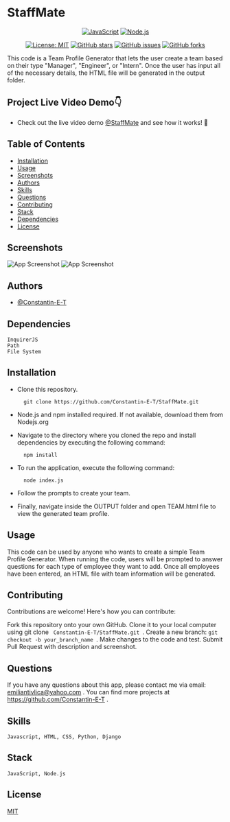 # StaffMate

<div align="center">

[![JavaScript](https://img.shields.io/badge/-JavaScript-yellow?style=flat-square&logo=javascript&logoColor=white)](https://developer.mozilla.org/en-US/docs/Web/JavaScript)
[![Node.js](https://img.shields.io/badge/-Node.js-green?style=flat-square&logo=node.js&logoColor=white)](https://nodejs.org/en/)


[![License: MIT](https://img.shields.io/badge/License-MIT-yellow.svg?color=brightgreen)](https://opensource.org/licenses/MIT)
[![GitHub stars](https://img.shields.io/github/stars/Constantin-E-T/StaffMate.svg?color=blueviolet)](https://github.com/Constantin-E-T/StaffMate/stargazers)
[![GitHub issues](https://img.shields.io/github/issues/Constantin-E-T/StaffMate.svg?color=orange)](https://github.com/Constantin-E-T/StaffMate/issues)
[![GitHub forks](https://img.shields.io/github/forks/Constantin-E-T/StaffMate.svg?color=yellowgreen)](https://github.com/Constantin-E-T/StaffMate/network)

</div>

This code is a Team Profile Generator that lets the user create a team based on their type "Manager", "Engineer", or "Intern". Once the user has input all of the necessary details, the HTML file will be generated in the output folder.

## Project Live Video Demo👇

* Check out the live video demo [@StaffMate](https://drive.google.com/file/d/1R22T2q9FY4P7ZfJRNlem_Jbo8aS7JdEq/view) and see how it works! 🚀

## Table of Contents

* [Installation](#installation)
* [Usage](#usage)
* [Screenshots](#screenshots)
* [Authors](#authors)
* [Skills](#skills)
* [Questions](#questions)
* [Contributing](#contributing)
* [Stack](#stack)
* [Dependencies](#dependencies)
* [License](#license)


## Screenshots

![App Screenshot](./assets/images/StaffMate.png)
![App Screenshot](./assets/images/StaffMate.png)

## Authors

* [@Constantin-E-T](https://github.com/Constantin-E-T/)

## Dependencies

    InquirerJS
    Path
    File System

## Installation

* Clone this repository.

        git clone https://github.com/Constantin-E-T/StaffMate.git

* Node.js and npm installed required. If not available, download them from Nodejs.org

* Navigate to the directory where you cloned the repo and install dependencies by executing the following command:

        npm install
* To run the application, execute the following command:

        node index.js

* Follow the prompts to create your team.

* Finally, navigate inside the OUTPUT folder and open TEAM.html file to view the generated team profile.

## Usage

This code can be used by anyone who wants to create a simple Team Profile Generator.
When running the code, users will be prompted to answer questions for each type of employee they want to add. Once all employees have been entered, an HTML file with team information will be generated.

## Contributing

Contributions are welcome! Here's how you can contribute:

Fork this repository onto your own GitHub.
Clone it to your local computer using git clone <code> Constantin-E-T/StaffMate.git </code>.
Create a new branch: <code>git checkout -b your_branch_name </code>.
Make changes to the code and test.
Submit Pull Request with description and screenshot.

## Questions

If you have any questions about this app, please contact me via email: <a> emiliantivlica@yahoo.com </a>. You can find more projects at <a> https://github.com/Constantin-E-T </a>.

## Skills

    Javascript, HTML, CSS, Python, Django

## Stack

    JavaScript, Node.js

## License

[MIT](https://choosealicense.com/licenses/mit/)